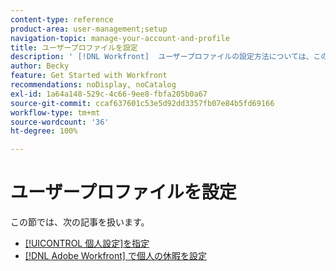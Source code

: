 ```yaml
---
content-type: reference
product-area: user-management;setup
navigation-topic: manage-your-account-and-profile
title: ユーザープロファイルを設定
description: ' [!DNL Workfront]  ユーザープロファイルの設定方法については、この節の記事を参照してください。'
author: Becky
feature: Get Started with Workfront
recommendations: noDisplay, noCatalog
exl-id: 1a64a148-529c-4c66-9ee8-fbfa205b0a67
source-git-commit: ccaf637601c53e5d92dd3357fb07e84b5fd69166
workflow-type: tm+mt
source-wordcount: '36'
ht-degree: 100%

---
```


# ユーザープロファイルを設定

この節では、次の記事を扱います。

* [[!UICONTROL 個人設定]を指定](../../../workfront-basics/manage-your-account-and-profile/configuring-your-user-profile/configure-my-settings.md)
* [ [!DNL Adobe Workfront] で個人の休暇を設定](../../../workfront-basics/manage-your-account-and-profile/configuring-your-user-profile/personal-time-overview.md)
